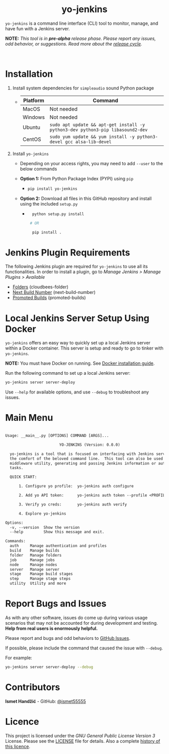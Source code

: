 <h1 align="center">yo-jenkins</h1>

<!-- [![Testing, Building, and Publishing](https://github.com/ismet55555/yo-jenkins/actions/workflows/test-build-publish.yml/badge.svg?branch=main)](https://github.com/ismet55555/yo-jenkins/actions/workflows/test-build-publish.yml) -->

`yo-jenkins` is a command line interface (CLI) tool to monitor, manage, and have fun with a Jenkins server.  

**NOTE:** *This tool is in **pre-alpha** release phase. Please report any issues, odd behavior, or suggestions. Read more about the [release cycle](https://en.wikipedia.org/wiki/Software_release_life_cycle).*

&nbsp;

# Installation

1. Install system dependencies for `simpleaudio` sound Python package
   - | Platform 	| Command                                                                        	|
     |----------	|--------------------------------------------------------------------------------	|
     | MacOS    	| Not needed                                                                     	|
     | Windows  	| Not needed                                                                     	|
     | Ubuntu   	| `sudo apt update && apt-get install -y python3-dev python3-pip libasound2-dev` 	|
     | CentOS   	| `sudo yum update && yum install -y python3-devel gcc alsa-lib-devel`           	|


2. Install `yo-jenkins`
    - Depending on your access rights, you may need to add `--user` to the below commands
    - **Option 1:** From Python Package Index (PYPI) using `pip`
      - ```bash
        pip install yo-jenkins
        ```

   - **Option 2:** Download all files in this GitHub repository and install using the included `setup.py`
     - ```bash
         python setup.py install

        # OR

         pip install .
         ```


# Jenkins Plugin Requirements

The following Jenkins plugin are required for `yo-jenkins` to use all its functionalities. In order to install a plugin, go to *Manage Jenkins > Manage Plugins > Available*
- [Folders](https://plugins.jenkins.io/cloudbees-folder/) (cloudbees-folder)
- [Next Build Number](https://plugins.jenkins.io/next-build-number/) (next-build-number)
- [Promoted Builds](https://plugins.jenkins.io/promoted-builds/) (promoted-builds)


# Local Jenkins Server Setup Using Docker

`yo-jenkins` offers an easy way to quickly set up a local Jenkins server within a Docker container. This server is setup and ready to go to tinker with `yo-jenkins`. 

**NOTE:** You must have Docker on running. See [Docker installation guide](dev_things\docker.md).

Run the following command to set up a local Jenkins server:
```bash
yo-jenkins server server-deploy
```

Use `--help` for available options, and use `--debug` to troubleshoot any issues.

# Main Menu

```txt

Usage: __main__.py [OPTIONS] COMMAND [ARGS]...

                        YO-JENKINS (Version: 0.0.0) 

  yo-jenkins is a tool that is focused on interfacing with Jenkins server from
  the comfort of the beloved command line.  This tool can also be used as a
  middleware utility, generating and passing Jenkins information or automating
  tasks.

  QUICK START:

      1. Configure yo profile:  yo-jenkins auth configure

      2. Add yo API token:      yo-jenkins auth token --profile <PROFILE>

      3. Verify yo creds:       yo-jenkins auth verify

      4. Explore yo-jenkins

Options:
  -v, --version  Show the version
  --help         Show this message and exit.

Commands:
  auth     Manage authentication and profiles
  build    Manage builds
  folder   Manage folders
  job      Manage jobs
  node     Manage nodes
  server   Manage server
  stage    Manage build stages
  step     Manage stage steps
  utility  Utility and more

```

# Report Bugs and Issues
As with any other software, issues do come up during various usage scenarios that may not be accounted for during development and testing. **Help from real users is enormously helpful.**

Please report and bugs and odd behaviors to [GitHub Issues](https://github.com/ismet55555/yo-jenkins/issues/new?assignees=&labels=&template=bug_report.md&title=).

If possible, please include the command that caused the issue with `--debug`.

For example:

```bash
yo-jenkins server server-deploy --debug
```

# Contributors
**Ismet Handžić** - GitHub: [@ismet55555](https://github.com/ismet55555)

# Licence
This project is licensed under the *GNU General Public License Version 3* License. Please see the [LICENSE](LICENSE) file for details. Also a complete [history of this licence](https://en.wikipedia.org/wiki/GNU_General_Public_License).